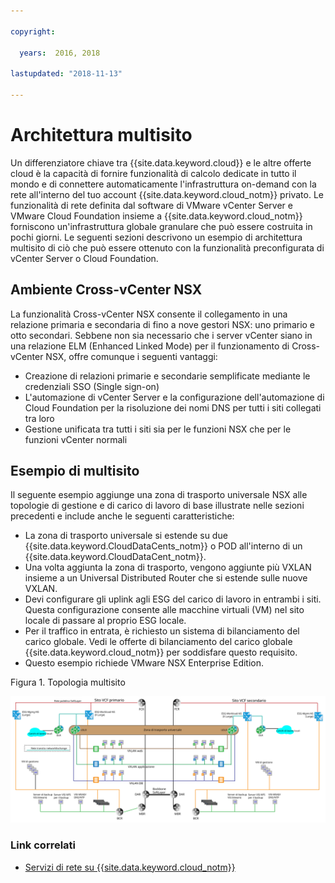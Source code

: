 ```yaml
---

copyright:

  years:  2016, 2018

lastupdated: "2018-11-13"

---
```


# Architettura multisito

Un differenziatore chiave tra {{site.data.keyword.cloud}} e le altre offerte cloud è la capacità di fornire funzionalità di calcolo dedicate in tutto il mondo e di connettere automaticamente l'infrastruttura on-demand con la rete all'interno del tuo account {{site.data.keyword.cloud_notm}} privato. Le funzionalità di rete definita dal software di VMware vCenter Server e VMware Cloud Foundation insieme a {{site.data.keyword.cloud_notm}} forniscono un'infrastruttura globale granulare che può essere costruita in pochi giorni. Le seguenti sezioni descrivono un esempio di architettura multisito di ciò che può essere ottenuto con la funzionalità preconfigurata di vCenter Server o Cloud Foundation.

## Ambiente Cross-vCenter NSX

La funzionalità Cross-vCenter NSX consente il collegamento in una relazione primaria e secondaria di fino a nove gestori NSX: uno primario e otto secondari. Sebbene non sia necessario che i server vCenter siano in una relazione ELM (Enhanced Linked Mode) per il funzionamento di Cross-vCenter NSX, offre comunque i seguenti vantaggi:

* Creazione di relazioni primarie e secondarie semplificate mediante le credenziali SSO (Single sign-on)
* L'automazione di vCenter Server e la configurazione dell'automazione di Cloud Foundation per la risoluzione dei nomi DNS per tutti i siti collegati tra loro
* Gestione unificata tra tutti i siti sia per le funzioni NSX che per le funzioni vCenter normali

## Esempio di multisito

Il seguente esempio aggiunge una zona di trasporto universale NSX alle topologie di gestione e di carico di lavoro di base illustrate nelle sezioni precedenti e include anche le seguenti caratteristiche:

* La zona di trasporto universale si estende su due {{site.data.keyword.CloudDataCents_notm}} o POD all'interno di un {{site.data.keyword.CloudDataCent_notm}}.
* Una volta aggiunta la zona di trasporto, vengono aggiunte più VXLAN insieme a un Universal Distributed Router che si estende sulle nuove VXLAN.
* Devi configurare gli uplink agli ESG del carico di lavoro in entrambi i siti. Questa configurazione consente alle macchine virtuali (VM) nel sito locale di passare al proprio ESG locale.
* Per il traffico in entrata, è richiesto un sistema di bilanciamento del carico globale. Vedi le offerte di bilanciamento del carico globale {{site.data.keyword.cloud_notm}} per soddisfare questo requisito.
* Questo esempio richiede VMware NSX Enterprise Edition.

Figura 1. Topologia multisito

![Topologia multisito](multisite_topology.svg "Topologia multisito")

### Link correlati

* [Servizi di rete su {{site.data.keyword.cloud_notm}}](networking_services.html)
